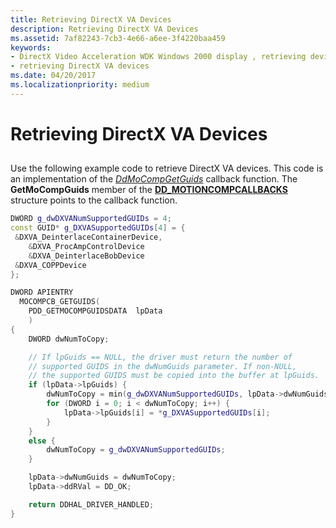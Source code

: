 ```yaml
---
title: Retrieving DirectX VA Devices
description: Retrieving DirectX VA Devices
ms.assetid: 7af82243-7cb3-4e66-a6ee-3f4220baa459
keywords:
- DirectX Video Acceleration WDK Windows 2000 display , retrieving devices
- retrieving DirectX VA devices
ms.date: 04/20/2017
ms.localizationpriority: medium
---
```


# Retrieving DirectX VA Devices


## <span id="ddk_retrieving_directx_va_devices_gg"></span><span id="DDK_RETRIEVING_DIRECTX_VA_DEVICES_GG"></span>


Use the following example code to retrieve DirectX VA devices. This code is an implementation of the [*DdMoCompGetGuids*](https://docs.microsoft.com/windows/desktop/api/ddrawint/nc-ddrawint-pdd_mocompcb_getguids) callback function. The **GetMoCompGuids** member of the [**DD\_MOTIONCOMPCALLBACKS**](https://docs.microsoft.com/windows/desktop/api/ddrawint/ns-ddrawint-dd_motioncompcallbacks) structure points to the callback function.

```cpp
DWORD g_dwDXVANumSupportedGUIDs = 4;
const GUID* g_DXVASupportedGUIDs[4] = {
 &DXVA_DeinterlaceContainerDevice,
    &DXVA_ProcAmpControlDevice
    &DXVA_DeinterlaceBobDevice
 &DXVA_COPPDevice
};

DWORD APIENTRY
  MOCOMPCB_GETGUIDS(
    PDD_GETMOCOMPGUIDSDATA  lpData
    )
{
    DWORD dwNumToCopy;

    // If lpGuids == NULL, the driver must return the number of 
    // supported GUIDS in the dwNumGuids parameter. If non-NULL, 
    // the supported GUIDS must be copied into the buffer at lpGuids.
    if (lpData->lpGuids) {
        dwNumToCopy = min(g_dwDXVANumSupportedGUIDs, lpData->dwNumGuids);
        for (DWORD i = 0; i < dwNumToCopy; i++) {
            lpData->lpGuids[i] = *g_DXVASupportedGUIDs[i];
        }
    }
    else {
        dwNumToCopy = g_dwDXVANumSupportedGUIDs;
    }

    lpData->dwNumGuids = dwNumToCopy;
    lpData->ddRVal = DD_OK;

    return DDHAL_DRIVER_HANDLED;
}
```

 

 





